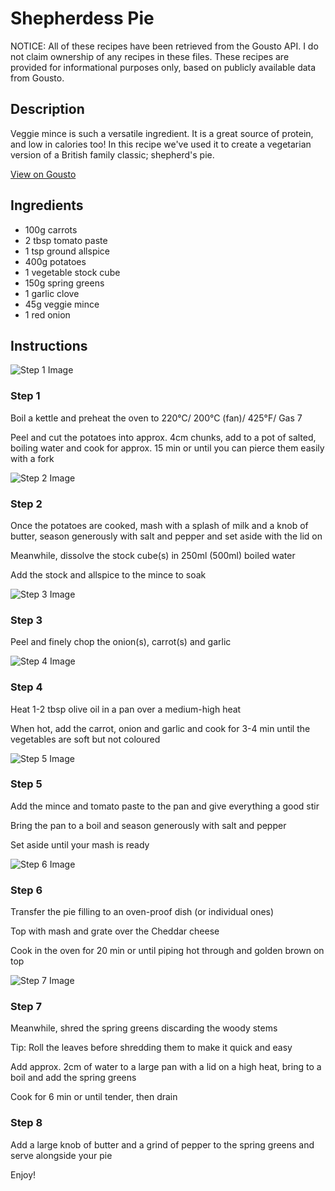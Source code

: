 # Shepherdess Pie

NOTICE: All of these recipes have been retrieved from the Gousto API. I do not claim ownership of any recipes in these files. These recipes are provided for informational purposes only, based on publicly available data from Gousto.

## Description

Veggie mince is such a versatile ingredient. It is a great source of protein, and low in calories too! In this recipe we've used it to create a vegetarian version of a British family classic; shepherd's pie. 

[View on Gousto](https://www.gousto.co.uk/recipes/cookbook/shepherdess-pie)

## Ingredients

- 100g carrots
- 2 tbsp tomato paste
- 1 tsp ground allspice
- 400g potatoes
- 1 vegetable stock cube
- 150g spring greens
- 1 garlic clove
- 45g veggie mince
- 1 red onion

## Instructions

![Step 1 Image](https://production-media.gousto.co.uk/cms/recipe-step-image/197.-step-1-x200.jpg)

### Step 1

Boil a kettle and preheat the oven to 220&deg;C/ 200&deg;C (fan)/ 425&deg;F/ Gas 7


Peel and cut the potatoes into approx. 4cm chunks, add to a pot of salted, boiling water and cook for approx. 15 min or until you can pierce them easily with a fork

![Step 2 Image](https://production-media.gousto.co.uk/cms/recipe-step-image/197.-step-2-x200.jpg)

### Step 2

Once the potatoes are cooked, mash with a splash of milk and a knob of butter, season generously with salt and pepper and set aside with the lid on


Meanwhile, dissolve the stock cube<span class="text-danger">(s)</span> in 250ml <span class="text-danger">(500ml)</span> boiled water&nbsp;


Add the stock and allspice to the mince to soak

![Step 3 Image](https://production-media.gousto.co.uk/cms/recipe-step-image/197.-step-3-x200.jpg)

### Step 3

Peel and finely chop the onion<span class="text-danger">(s)</span>, carrot<span class="text-danger">(s)</span> and garlic

![Step 4 Image](https://production-media.gousto.co.uk/cms/recipe-step-image/197.-step-4-x200.jpg)

### Step 4

Heat 1-2 tbsp olive oil in a pan over a medium-high heat


When hot, add the carrot, onion and garlic and cook for 3-4 min until the vegetables are soft but not coloured

![Step 5 Image](https://production-media.gousto.co.uk/cms/recipe-step-image/197.-step-5-x200.jpg)

### Step 5

Add the mince and tomato paste to the pan and give everything a good stir


Bring the pan to a boil and season generously with salt and pepper


Set aside until your mash is ready&nbsp;

![Step 6 Image](https://production-media.gousto.co.uk/cms/recipe-step-image/197.-step-6-x200.jpg)

### Step 6

Transfer the pie filling to an oven-proof dish (or individual ones)


Top with mash and grate over the Cheddar cheese


Cook in the oven for 20 min or until piping hot through and golden brown on top

![Step 7 Image](https://production-media.gousto.co.uk/cms/recipe-step-image/197.step--7-x200.jpg)

### Step 7

Meanwhile, shred the spring greens discarding the woody stems


Tip: Roll the leaves before shredding them to make it quick and easy


Add approx. 2cm of water to a large pan with a lid on a high heat, bring to a boil and add the spring greens&nbsp;


Cook for 6 min or until tender, then drain

### Step 8

Add a large knob of butter and a grind of pepper to the spring greens and serve alongside your pie


Enjoy!&nbsp;

